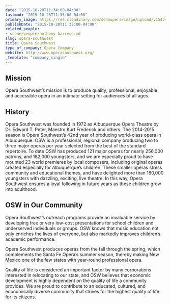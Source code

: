 ```yaml
---
date: "2015-10-28T11:34:00-04:00"
lastmod: "2015-10-28T11:35:00-04:00"
primary_image: https://res.cloudinary.com/schmopera/image/upload/v1545409169/media/webhook-uploads/1446046542990/OSW.jpg.jpg
publishDate: "2015-10-28T11:35:00-04:00"
related_people:
- scene/people/anthony-barrese.md
slug: opera-southwest
title: Opera Southwest
type_of_company: Opera Company
website: http://www.operasouthwest.org/
_template: "company_single"
---
```


## Mission

Opera Southwest’s mission is to produce quality, professional, enjoyable and accessible opera in an intimate setting for audiences of all ages.

## History

Opera Southwest was founded in 1972 as Albuquerque Opera Theatre by Dr. Edward T. Peter, Maestro Kurt Frederick and others. The 2014-2015 season is Opera Southwest’s 42nd year of producing world-class opera in Albuquerque. OSW is a professional, regional company producing two to three major operas per year selected from the best of the standard repertoire. To date OSW has produced 121 major operas for nearly 256,000 patrons, and 182,000 youngsters, and we are especially proud to have mounted 23 world premieres by local composers, including original operas created especially for Albuquerque’s children. These smaller operas stress community and educational themes, and have delighted more than 180,000 youngsters with dazzling, exciting, live theatre. In this way, Opera Southwest ensures a loyal following in future years as these children grow into adulthood.

## OSW in Our Community

Opera Southwest’s outreach programs provide an invaluable service by developing free or very low-cost presentations for school children and underserved individuals or groups. OSW knows that music education not only enriches the lives of everyone, but also markedly improves children’s academic performance.

Opera Southwest produces operas from the fall through the spring, which complements the Santa Fe Opera’s summer season, thereby making New Mexico one of the few states with year-round professional opera.

Quality of life is considered an important factor by many corporations interested in relocating to our state, and OSW believes that economic development is highly dependent on the quality of life a community provides. We are proud to contribute to an educated, cultured, and economically diverse community that strives for the highest quality of life for its citizens.
